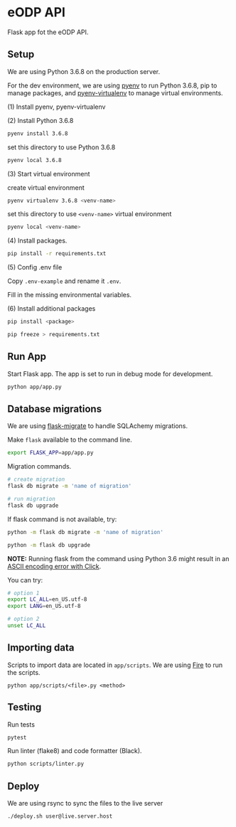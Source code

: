 # eODP API

Flask app fot the eODP API.

## Setup

We are using Python 3.6.8 on the production server.

For the dev environment, we are using [pyenv](https://github.com/pyenv/pyenv) to run Python 3.6.8, pip to manage packages, and [pyenv-virtualenv](https://github.com/pyenv/pyenv-virtualenv) to manage virtual environments.

(1) Install pyenv, pyenv-virtualenv

(2) Install Python 3.6.8

```bash
pyenv install 3.6.8
```

set this directory to use Python 3.6.8

```bash
pyenv local 3.6.8
```

(3) Start virtual environment

create virtual environment

```bash
pyenv virtualenv 3.6.8 <venv-name>
```

set this directory to use `<venv-name>` virtual environment

```bash
pyenv local <venv-name>
```

(4) Install packages.

```bash
pip install -r requirements.txt
```

(5) Config .env file

Copy `.env-example` and rename it `.env`.

Fill in the missing environmental variables.

(6) Install additional packages

```bash
pip install <package>

pip freeze > requirements.txt
```

## Run App

Start Flask app. The app is set to run in debug mode for development.

```bash
python app/app.py
```

## Database migrations

We are using [flask-migrate](https://github.com/miguelgrinberg/Flask-Migrate) to handle SQLAchemy migrations.

Make `flask` available to the command line.

```bash
export FLASK_APP=app/app.py
```

Migration commands.

```bash
# create migration
flask db migrate -m 'name of migration'

# run migration
flask db upgrade
```

If flask command is not available, try:

```bash
python -m flask db migrate -m 'name of migration'

python -m flask db upgrade

```

**NOTE:** Running flask from the command using Python 3.6 might result in an [ASCII encoding error with Click](https://click.palletsprojects.com/en/5.x/python3/#python-3-surrogate-handling).

You can try:

```bash
# option 1
export LC_ALL=en_US.utf-8
export LANG=en_US.utf-8

# option 2
unset LC_ALL
```

## Importing data

Scripts to import data are located in `app/scripts`. We are using [Fire](https://github.com/google/python-fire) to run the scripts.

```
python app/scripts/<file>.py <method>
```

## Testing

Run tests

```bash
pytest
```

Run linter (flake8) and code formatter (Black).

```bash
python scripts/linter.py
```

## Deploy

We are using rsync to sync the files to the live server

```bash
./deploy.sh user@live.server.host
```
